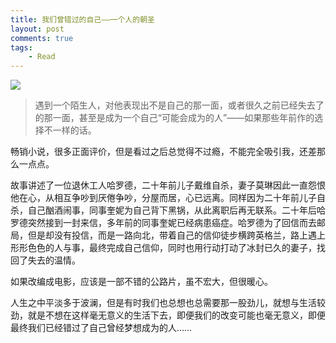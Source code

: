 ```yaml
---
title: 我们曾错过的自己——一个人的朝圣
layout: post
comments: true
tags: 
    - Read
---
```

![](http://p5f9oscjk.bkt.clouddn.com/Fio-hsUlFj036LOZr28N0SkRevEu)

>遇到一个陌生人，对他表现出不是自己的那一面，或者很久之前已经失去了的那一面，甚至是成为一个自己“可能会成为的人”——如果那些年前作的选择不一样的话。

畅销小说，很多正面评价，但是看过之后总觉得不过瘾，不能完全吸引我，还差那么一点点。

故事讲述了一位退休工人哈罗德，二十年前儿子戴维自杀，妻子莫琳因此一直怨恨他在心，从相互争吵到厌倦争吵，分屋而居，心已远离。同样因为二十年前儿子自杀，自己酗酒闹事，同事奎妮为自己背下黑锅，从此离职后再无联系。二十年后哈罗德突然接到一封来信，多年前的同事奎妮已经病患癌症。哈罗德为了回信而去邮局，但是却没有投信，而是一路向北，带着自己的信仰徒步横跨英格兰，路上遇上形形色色的人与事，最终完成自己信仰，同时也用行动打动了冰封已久的妻子，找回了失去的温情。

如果改编成电影，应该是一部不错的公路片，虽不宏大，但很暖心。

人生之中平淡多于波澜，但是有时我们也总想也总需要那一股劲儿，就想与生活较劲，就是不想在这样毫无意义的生活下去，即便我们的改变可能也毫无意义，即便最终我们已经错过了自己曾经梦想成为的人……




